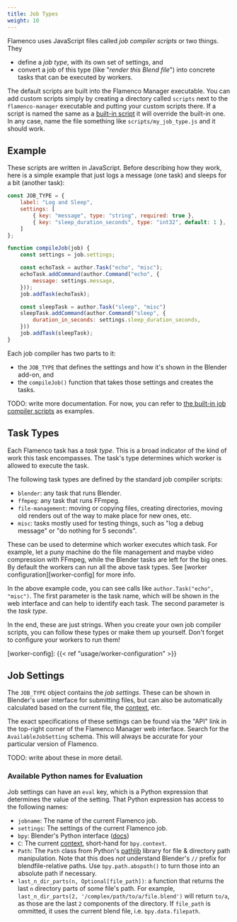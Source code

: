 ```yaml
---
title: Job Types
weight: 10
---
```


Flamenco uses JavaScript files called *job compiler scripts* or two things. They

- define a *job type*, with its own set of settings, and
- convert a job of this type (like "*render this Blend file*") into concrete
  tasks that can be executed by workers.

The default scripts are built into the Flamenco Manager executable. You can add
custom scripts simply by creating a directory called `scripts` next to the
`flamenco-manager` executable and putting your custom scripts there. If a script
is named the same as a [built-in script][built-in-scripts] it will override the
built-in one. In any case, name the file something like `scripts/my_job_type.js`
and it should work.


## Example

These scripts are written in JavaScript. Before describing how they work, here
is a simple example that just logs a message (one task) and sleeps for a bit
(another task):

```JavaScript
const JOB_TYPE = {
    label: "Log and Sleep",
    settings: [
        { key: "message", type: "string", required: true },
        { key: "sleep_duration_seconds", type: "int32", default: 1 },
    ]
};

function compileJob(job) {
    const settings = job.settings;

    const echoTask = author.Task("echo", "misc");
    echoTask.addCommand(author.Command("echo", {
        message: settings.message,
    }));
    job.addTask(echoTask);

    const sleepTask = author.Task("sleep", "misc")
    sleepTask.addCommand(author.Command("sleep", {
        duration_in_seconds: settings.sleep_duration_seconds,
    }))
    job.addTask(sleepTask);
}
```

Each job compiler has two parts to it:

- the `JOB_TYPE` that defines the settings and how it's shown in the Blender add-on, and
- the `compileJob()` function that takes those settings and creates the tasks.

TODO: write more documentation. For now, you can refer to [the built-in job
compiler scripts][built-in-scripts] as examples.

[built-in-scripts]: https://developer.blender.org/diffusion/F/browse/main/internal/manager/job_compilers/scripts/

## Task Types

Each Flamenco task has a *task type*. This is a broad indicator of the kind of
work this task encompasses. The task's type determines which worker is allowed
to execute the task.

The following task types are defined by the standard job compiler scripts:

- `blender`: any task that runs Blender.
- `ffmpeg`: any task that runs FFmpeg.
- `file-management`: moving or copying files, creating directories, moving old
  renders out of the way to make place for new ones, etc.
- `misc`: tasks mostly used for testing things, such as "log a debug message" or
  "do nothing for 5 seconds".

These can be used to determine which worker executes which task. For example,
let a puny machine do the file management and maybe video compression with
FFmpeg, while the Blender tasks are left for the big ones. By default the
workers can run all the above task types. See [worker
configuration][worker-config] for more info.

In the above example code, you can see calls like `author.Task("echo", "misc")`.
The first parameter is the task name, which will be shown in the web interface
and can help to identify each task. The second parameter is the *task type*.

In the end, these are just strings. When you create your own job compiler
scripts, you can follow these types or make them up yourself. Don't forget to
configure your workers to run them!

[worker-config]: {{< ref "usage/worker-configuration" >}}

## Job Settings

The `JOB_TYPE` object contains the *job settings*. These can be shown in
Blender's user interface for submitting files, but can also be automatically
calculated based on the current file, the [context][context], etc.

The exact specifications of these settings can be found via the "API" link in
the top-right corner of the Flamenco Manager web interface. Search for the
`AvailableJobSetting` schema. This will always be accurate for your particular
version of Flamenco.

TODO: write about these in more detail.

### Available Python names for Evaluation

Job settings can have an `eval` key, which is a Python expression that
determines the value of the setting. That Python expression has access to the
following names:

- `jobname`: The name of the current Flamenco job.
- `settings`: The settings of the current Flamenco job.
- `bpy`: Blender's Python interface ([docs][bpy])
- `C`: The current [context][context], short-hand for `bpy.context`.
- `Path`: The `Path` class from Python's [pathlib][pathlib] library for file &
  directory path manipulation. Note that this does *not* understand Blender's
  `//` prefix for blendfile-relative paths. Use `bpy.path.abspath()` to turn
  those into an absolute path if necessary.
- `last_n_dir_parts(n, Optional[file_path])`: a function that returns the last
  `n` directory parts of some file's path. For example,
  `last_n_dir_parts(2, '/complex/path/to/a/file.blend')` will return `to/a`, as
  those are the last `2` components of the directory. If `file_path` is
  ommitted, it uses the current blend file, i.e. `bpy.data.filepath`.


[bpy]: https://docs.blender.org/api/master/
[context]: https://docs.blender.org/api/master/bpy.context.html
[pathlib]: https://docs.python.org/3/library/pathlib.html
